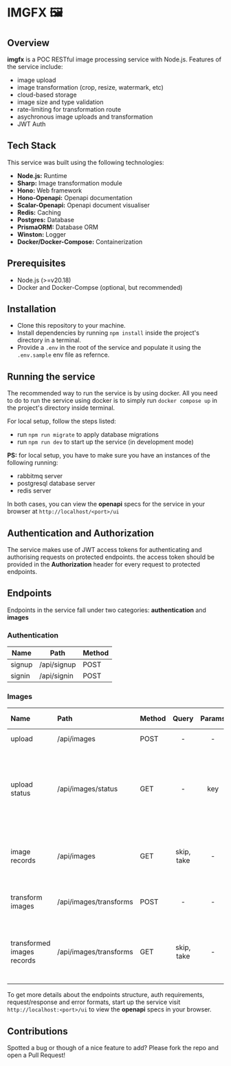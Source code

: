 # IMGFX 🖼️

## Overview

**imgfx** is a POC RESTful image processing service with Node.js. Features of the service include:

- image upload
- image transformation (crop, resize, watermark, etc)
- cloud-based storage
- image size and type validation
- rate-limiting for transformation route
- asychronous image uploads and transformation
- JWT Auth

## Tech Stack

This service was built using the following technologies:

- **Node.js:** Runtime
- **Sharp:** Image transformation module
- **Hono:** Web framework
- **Hono-Openapi:** Openapi documentation
- **Scalar-Openapi:** Openapi document visualiser
- **Redis:** Caching
- **Postgres:** Database
- **PrismaORM:** Database ORM
- **Winston:** Logger
- **Docker/Docker-Compose:** Containerization

## Prerequisites

- Node.js (>=v20.18)
- Docker and Docker-Compse (optional, but recommended)

## Installation

- Clone this repository to your machine.
- Install dependencies by running `npm install` inside the project's directory in a terminal.
- Provide a `.env` in the root of the service and populate it using the `.env.sample` env file as refernce.

## Running the service

The recommended way to run the service is by using docker. All you need to do to run the service using docker is to simply run `docker compose up` in the project's directory inside terminal.

For local setup, follow the steps listed:

- run `npm run migrate` to apply database migrations
- run `npm run dev` to start up the service (in development mode)

**PS:** for local setup, you have to make sure you have an instances of the following running:

- rabbitmq server
- postgresql database server
- redis server

In both cases, you can view the **openapi** specs for the service in your browser at `http://localhost/<port>/ui`

## Authentication and Authorization

The service makes use of JWT access tokens for authenticating and authorising requests on protected endpoints.
the access token should be provided in the **Authorization** header for every request to protected endpoints.

## Endpoints

Endpoints in the service fall under two categories: **authentication** and **images**

### Authentication

| Name   | Path        | Method |
| ------ | ----------- | :----- |
| signup | /api/signup | POST   |
| signin | /api/signin | POST   |

### Images

| Name                       | Path                   | Method |   Query    | Params | Requires Authentication | Description                                                                  |
| :------------------------- | :--------------------- | :----- | :--------: | :----: | :---------------------: | ---------------------------------------------------------------------------- |
| upload                     | /api/images            | POST   |     -      |   -    |           yes           | upload an image                                                              |
| upload status              | /api/images/status     | GET    |     -      |  key   |           yes           | check an image upload status(key was provided during upload and is required) |
| image records              | /api/images            | GET    | skip, take |   -    |           yes           | get a list of image records (skip and take are paginators)                   |
| transform images           | /api/images/transforms | POST   |     -      |   -    |           yes           | transform an already uploaded image                                          |
| transformed images records | /api/images/transforms | GET    | skip, take |   -    |           yes           | get a list of transformed image records (skip and take are paginators)       |

To get more details about the endpoints structure, auth requirements, request/response and error formats, start up the service visit `http://localhost:<port>/ui` to view the **openapi** specs in your browser.

## Contributions

Spotted a bug or though of a nice feature to add? Please fork the repo and open a Pull Request!
